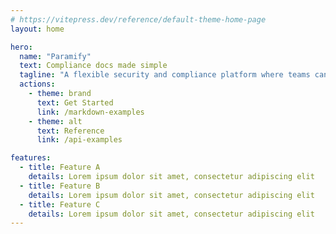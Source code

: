 ```yaml
---
# https://vitepress.dev/reference/default-theme-home-page
layout: home

hero:
  name: "Paramify"
  text: Compliance docs made simple
  tagline: "A flexible security and compliance platform where teams can quickly organize a security strategy and automate compliance deliverables."
  actions:
    - theme: brand
      text: Get Started
      link: /markdown-examples
    - theme: alt
      text: Reference
      link: /api-examples

features:
  - title: Feature A
    details: Lorem ipsum dolor sit amet, consectetur adipiscing elit
  - title: Feature B
    details: Lorem ipsum dolor sit amet, consectetur adipiscing elit
  - title: Feature C
    details: Lorem ipsum dolor sit amet, consectetur adipiscing elit
---
```


